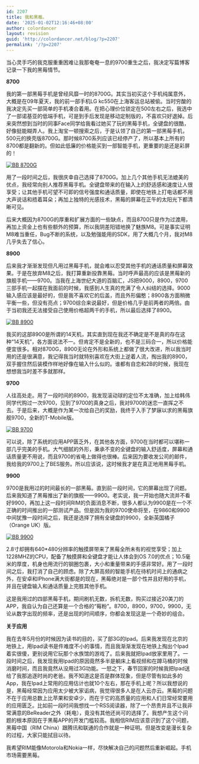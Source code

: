 ```yaml
---
id: 2207
title: 我和黑莓。
date: '2025-01-02T12:16:46+08:00'
author: colordancer
layout: revision
guid: 'http://colordancer.net/blog/?p=2207'
permalink: '/?p=2207'
---
```


当心灵手巧的我克服重重困难让我那奄奄一息的9700重生之后，我决定写篇博客记录一下我的黑莓情节。

**8700**

我的第一部黑莓手机是曾经风靡一时的8700G。其实当初买这个手机纯属意外， 大概是在09年夏天，我的前一部手机LG kc550在上海客运总站被偷。当时穷酸的我决定先买一部简单的手机凑合着用。在把心理价位锁定在500左右之后，我选中了一部诺基亚的低端手机，可是到手后发现是移动定制版的，不喜欢只好退掉。后来突然想到当时的同事Face同学给我看过她买了玩的黑莓手机，全键盘的很酷，好像挺能糊弄人。我上淘宝一顿搜索之后，于是认领了自己的第一部黑莓手机，500元的换壳版8700G。那时候8700系列应该已经停产了，所以基本上所有的8700都是翻新的。但如此低廉的价格能买到一部智能手机，更重要的是还是彩屏的！  
  
[![](/images/wp-content/uploads/2012/02/10080810531fe725f53e4fc7cf-440x600.jpg "BB 8700G")](http://www.colordancer.net/blog/2012_02_%e6%88%91%e5%92%8c%e9%bb%91%e8%8e%93%e3%80%82/10080810531fe725f53e4fc7cf)

用了一段时间之后，我很庆幸自己选择了8700G。加上几个其他手机无法媲美的优点，我经常向别人推荐黑莓手机。全键盘带来的在输入上的舒适感和速度让人很享受；让其他手机可望不可即的信号强度和通话质量，即使在地铁上打电话都不用大声说话和捂着耳朵；再加上独特的光感技术，黑莓的屏幕在正午的太阳光下都清晰可见。

后来大概因为8700G的厚重和扩展方面的一些缺点，而且8700只是作为过渡用，再加上资金上也有些额外的预算，所以我阴差阳错地换了魅族M8。可是事实证明M8难当重任，Bug不断的系统，以及勉强能用的SDK，用了大概几个月，我对M8几乎失去了信心。

 **8900**

后来我才渐渐发现但凡用过黑莓手机，就会难以忍受其他手机的通话质量和屏幕效果。于是在放弃M8之后，我打算重新投靠黑莓。当时呼声最高的应该是黑莓新的旗舰手机——9700。当我在上海世纪大道的百脑汇，JS把9000，8900，9700三部手机一起摆在我面前的时候，我感到人生真的充满了令人纠结的选择。9000输入感应该是最好的，但是我不喜欢它的后盖，而且外形偏憨；8900各方面稍微平衡一些，但没有亮点；9700综合来说最好，但是价格几乎是前两者的两倍。由于当初我还无法接受自己使用价格超两千的手机，所以最后选择了8900。

[![](/images/wp-content/uploads/2012/02/p_large_EiMA_18a6000b4cf55c162.jpg "BB 8900")](http://www.colordancer.net/blog/2012_02_%e6%88%91%e5%92%8c%e9%bb%91%e8%8e%93%e3%80%82/p_large_eima_18a6000b4cf55c16-3)

我买的这部8900是所谓的14天机，其实直到现在我还不确定是不是真的存在这种“14天机”，各方面说法不一。但肯定不是全新的，也不是三码合一，所以价格能便宜很多。相对8700G，8900无论在外形和系统上都做了很大改进，所以我当时用的还是很满意，我记得我当时就特别喜欢在大街上逆着人流，掏出我的8900，双手握住然后装模作样地好像在输入什么似的。谁都有自恋和2B的时候，我现在想想我当时差不多就那样。

**9700**

人往高处走。用了一段时间的8900，我发现滚动球的定位不太准确，加上给韩伟同学代购过一次9700，见到了9700的真身之后，我对9700的迷恋一直挥之不去。于是后来，大概是作为某一次给自己的奖励，我终于入手了梦寐以求的黑莓旗舰9700，全新的T-Mobile版。

[![](/images/wp-content/uploads/2012/02/SDC10137-450x600.jpg "BB 9700")](http://www.colordancer.net/blog/2012_02_%e6%88%91%e5%92%8c%e9%bb%91%e8%8e%93%e3%80%82/attachment/1414)

可以说，除了系统的应用APP匮乏外，在其他各方面，9700在当时都可以堪称一部几乎完美的手机。大气细腻的外形，秉承不变的全键盘的输入舒适度，屏幕和通话质量更不用说，而且9700的省电上做得也很棒。后来因为要收发公司的邮件，我给我的9700上了BES服务。所以应该说，这时候我才是在真正地用黑莓手机。

**9900**

9700是我用过的时间最长的一部黑莓。直到前一段时间，它的屏幕出现了问题。后来我知道了黑莓推出了新的旗舰——9900。老实说，我一开始也随大流并不看好9900，再加上这一段时间RIM的负面消息不断，很多人都认为9900是在一个不正确的时间推出的一部测试产品。但是因为我的9700使命将至，在9860和9900中间犹豫一段时间之后，我还是选择了拥有全键盘的9900，全新英国橘子（Orange UK）版。

[![](/images/wp-content/uploads/2012/02/SDC10138-450x600.jpg "BB 9900")](http://www.colordancer.net/blog/2012_02_%e6%88%91%e5%92%8c%e9%bb%91%e8%8e%93%e3%80%82/attachment/1416)

2.8寸却拥有640\*480分辨率的触摸屏带来了黑莓全所未有的视觉享受；加上1228MHZ的CPU，配备了触摸屏和全键盘才能让人体会到OS 7.0的优点；10.5毫米的厚度，机身也用流行的钢圈包裹，大小和重量带来的手感非常好。用了一段时间之后，我打消了自己的顾虑。除了大屏高频的智能手机在待机时间上的通病之外，在安卓和IPhone满大街都是的现在，黑莓绝对是一部个性并且好用的手机，并且在键盘输入和通话质量上完胜其他手机。

这是我用过的四部黑莓手机，期间刷机无数，拆机无数，购买过接近20美刀的APP，我自认为自己还算是一个合格的“莓粉”。8700，8900，9700，9900，无论从数字出现的频率，还是出现的时间顺序，你都会发现这是一个奇妙的组合。

**关于应用**

我在去年5月份的时候因为读书的目的，买了部3G的Ipad。后来我发现在北京的地铁上，用Ipad读书是件难度不小的事情，而且我渐渐发现在地铁上掏出个Ipad着实很傻，更别说用它玩那个水族馆的游戏了。后来我就把Ipad放家里用了。一段时间之后，我发现我用Ipad的原因竟然多半是躺床上看视频和在蹲马桶的时候消磨时间，而且我竟然从没用过3G功能。一怒之下，春节回家的时候我把Ipad送给了我那追逐时尚的老爸。我不知道这是否是群体现象，但是尽管有如此多的App，我在Ipad上常用的应用估计也就10个左右，那在手机上呢？所以我想说的是，黑莓经常因为应用太少被大家诟病，我觉得很多人是在人云亦云。黑莓的问题不在于应用总数上比苹果和安卓少，而在于它的高质量的应用和人们日常经常要用的应用匮乏。比如前一段时间我想找一个RSS阅读器，除了一个昂贵并且不让我非常满意的BeReader之外（耗电），竟没有其他还尚可的选择了。我想产生这个问题的根本原因在于黑莓APP的开发门槛较高。我相信RIM应该意识到了这个问题，黑莓中国（RIM China）跟腾讯和联通的合作就是一种证明。但是改变是漫长复杂的过程，大家只能拭目以待。

我希望RIM能像Motorola和Nokia一样，尽快解决自己的问题然后重新崛起。手机市场需要黑莓。
